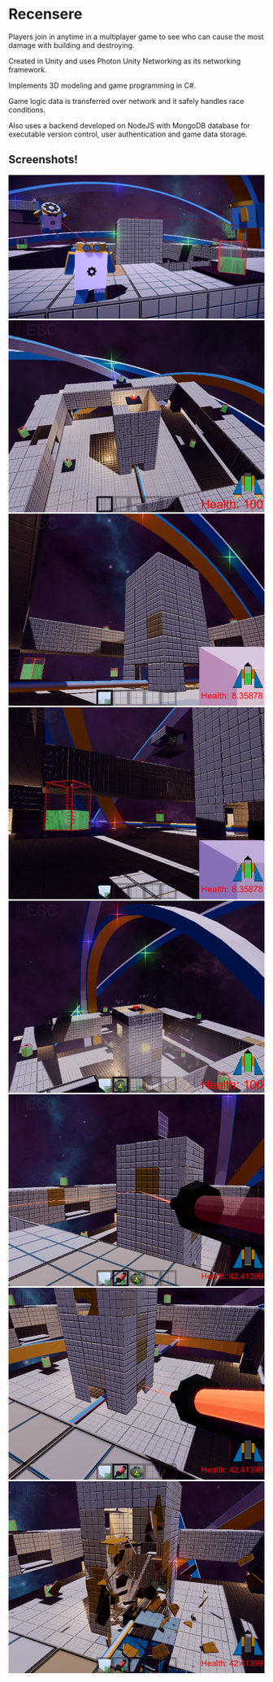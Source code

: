 # Recensere

Players join in anytime in a multiplayer game to see who can cause the most damage with building and destroying.

Created in Unity and uses Photon Unity Networking as its networking framework.

Implements 3D modeling and game programming in C#.

Game logic data is transferred over network and it safely handles race conditions.

Also uses a backend developed on NodeJS with MongoDB database for executable version control, user authentication and game data storage.

## Screenshots!
![Screenshot](/unity_project/GithubScreenshots/Screenshot_2018-03-11-19-14-16.png)
![Screenshot](/unity_project/GithubScreenshots/Screenshot_2019-01-21-15-47-58.png)
![Screenshot](/unity_project/GithubScreenshots/Screenshot_2019-01-21-15-48-21.png)
![Screenshot](/unity_project/GithubScreenshots/Screenshot_2019-01-21-15-48-35.png)
![Screenshot](/unity_project/GithubScreenshots/Screenshot_2019-01-21-15-49-43.png)
![Screenshot](/unity_project/GithubScreenshots/Screenshot_2019-01-21-15-52-38.png)
![Screenshot](/unity_project/GithubScreenshots/Screenshot_2019-01-21-15-52-46.png)
![Screenshot](/unity_project/GithubScreenshots/Screenshot_2019-01-21-15-53-17.png)
